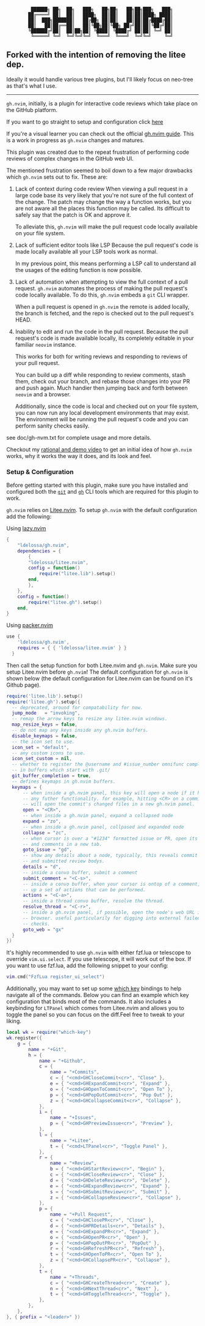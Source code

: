              ██████╗ ██╗  ██╗   ███╗   ██╗██╗   ██╗██╗███╗   ███╗
            ██╔════╝ ██║  ██║   ████╗  ██║██║   ██║██║████╗ ████║
            ██║  ███╗███████║   ██╔██╗ ██║██║   ██║██║██╔████╔██║
            ██║   ██║██╔══██║   ██║╚██╗██║╚██╗ ██╔╝██║██║╚██╔╝██║
            ╚██████╔╝██║  ██║██╗██║ ╚████║ ╚████╔╝ ██║██║ ╚═╝ ██║
             ╚═════╝ ╚═╝  ╚═╝╚═╝╚═╝  ╚═══╝  ╚═══╝  ╚═╝╚═╝     ╚═╝

## Forked with the intention of removing the litee dep. 

Ideally it would handle various tree plugins, but I'll likely focus on neo-tree as that's what I use.

---

`gh.nvim`, initially, is a plugin for interactive code reviews which take place
on the GitHub platform.

If you want to go straight to setup and configuration click [here](#setup--configuration)

If you're a visual learner you can check out the official [gh.nvim guide](https://who.ldelossa.is/posts/gh-nvim/). 
This is a work in progress as ``gh.nvim`` changes and matures.

This plugin was created due to the repeat frustration of performing code reviews
of complex changes in the GitHub web UI.

The mentioned frustration seemed to boil down to a few major drawbacks which `gh.nvim`
sets out to fix. These are:

1) Lack of context during code review
    When viewing a pull request in a large code base its very likely that you're
    not sure of the full context of the change. The patch may change the way a
    function works, but you are not aware all the places this function may be
    called. Its difficult to safely say that the patch is OK and approve it.

    To alleviate this, `gh.nvim` will make the pull request code locally available
    on your file system.

2) Lack of sufficient editor tools like LSP
    Because the pull request's code is made locally available all your LSP tools
    work as normal.

    In my previous point, this means performing a LSP call to understand all the
    usages of the editing function is now possible.

3) Lack of automation when attempting to view the full context of a pull request.
    `gh.nvim` automates the process of making the pull request's code locally available.
    To do this, `gh.nvim` embeds a `git` CLI wrapper.

    When a pull request is opened in `gh.nvim` the remote is added locally, the
    branch is fetched, and the repo is checked out to the pull request's HEAD.

4) Inability to edit and run the code in the pull request.
    Because the pull request's code is made available locally, its completely
    editable in your familiar `neovim` instance.

    This works for both for writing reviews and responding to reviews of your
    pull request.

    You can build up a diff while responding to review comments, stash them,
    check out your branch, and rebase those changes into your PR and push again.
    Much handier then jumping back and forth between `neovim` and a browser.

    Additionally, since the code is local and checked out on your file system,
    you can now run any local development environments that may exist. The
    environment will be running the pull request's code and you can perform sanity
    checks easily.

see doc/gh-nvm.txt for complete usage and more details.

Checkout my [rational and demo video](https://youtu.be/hhrWwYfMK1I) to get an initial idea
of how `gh.nvim` works, why it works the way it does, and its look and feel.

### Setup & Configuration

Before getting started with this plugin, make sure you have installed and configured both
the [`git`](https://git-scm.com/) and [`gh`](https://github.com/cli/cli) CLI tools which
are required for this plugin to work.


`gh.nvim` relies on [Litee.nvim](https://github.com/ldelossa/litee.nvim). To setup `gh.nvim`
with the default configuration add the following:

Using [lazy.nvim](https://github.com/folke/lazy.nvim)

```lua
{
    "ldelossa/gh.nvim",
    dependencies = {
        {
        "ldelossa/litee.nvim",
        config = function()
            require("litee.lib").setup()
        end,
        },
    },
    config = function()
        require("litee.gh").setup()
    end,
}

```

Using [packer.nvim](https://github.com/wbthomason/packer.nvim)

```lua
use {
    'ldelossa/gh.nvim',
    requires = { { 'ldelossa/litee.nvim' } }
  }
```

Then call the setup function for both Litee.nvim and `gh.nvim`. Make sure you setup
Litee.nvim before `gh.nvim`! The default configuration for `gh.nvim` is shown below (the
default configuration for Litee.nvim can be found on it's Github page).

```lua
require('litee.lib').setup()
require('litee.gh').setup({
  -- deprecated, around for compatability for now.
  jump_mode   = "invoking",
  -- remap the arrow keys to resize any litee.nvim windows.
  map_resize_keys = false,
  -- do not map any keys inside any gh.nvim buffers.
  disable_keymaps = false,
  -- the icon set to use.
  icon_set = "default",
  -- any custom icons to use.
  icon_set_custom = nil,
  -- whether to register the @username and #issue_number omnifunc completion
  -- in buffers which start with .git/
  git_buffer_completion = true,
  -- defines keymaps in gh.nvim buffers.
  keymaps = {
      -- when inside a gh.nvim panel, this key will open a node if it has
      -- any futher functionality. for example, hitting <CR> on a commit node
      -- will open the commit's changed files in a new gh.nvim panel.
      open = "<CR>",
      -- when inside a gh.nvim panel, expand a collapsed node
      expand = "zo",
      -- when inside a gh.nvim panel, collpased and expanded node
      collapse = "zc",
      -- when cursor is over a "#1234" formatted issue or PR, open its details
      -- and comments in a new tab.
      goto_issue = "gd",
      -- show any details about a node, typically, this reveals commit messages
      -- and submitted review bodys.
      details = "d",
      -- inside a convo buffer, submit a comment
      submit_comment = "<C-s>",
      -- inside a convo buffer, when your cursor is ontop of a comment, open
      -- up a set of actions that can be performed.
      actions = "<C-a>",
      -- inside a thread convo buffer, resolve the thread.
      resolve_thread = "<C-r>",
      -- inside a gh.nvim panel, if possible, open the node's web URL in your
      -- browser. useful particularily for digging into external failed CI
      -- checks.
      goto_web = "gx"
  }
})
```

It's highly recommended to use `gh.nvim` with either fzf.lua or telescope to override
`vim.ui.select`. If you use telescope, it will work out of the box. If you want to use
fzf.lua, add the following snippet to your config:

```lua
vim.cmd("FzfLua register_ui_select")
```

Additionally, you may want to set up some [which
key](https://github.com/folke/which-key.nvim) bindings to help navigate all of the
commands. Below you can find an example which key configuration that binds most of the
commands. It also includes a keybinding for `LTPanel` which comes from Litee.nvim and
allows you to toggle the panel so you can focus on the diff.Feel free to tweak to your
liking.

```lua
local wk = require("which-key")
wk.register({
    g = {
        name = "+Git",
        h = {
            name = "+Github",
            c = {
                name = "+Commits",
                c = { "<cmd>GHCloseCommit<cr>", "Close" },
                e = { "<cmd>GHExpandCommit<cr>", "Expand" },
                o = { "<cmd>GHOpenToCommit<cr>", "Open To" },
                p = { "<cmd>GHPopOutCommit<cr>", "Pop Out" },
                z = { "<cmd>GHCollapseCommit<cr>", "Collapse" },
            },
            i = {
                name = "+Issues",
                p = { "<cmd>GHPreviewIssue<cr>", "Preview" },
            },
            l = {
                name = "+Litee",
                t = { "<cmd>LTPanel<cr>", "Toggle Panel" },
            },
            r = {
                name = "+Review",
                b = { "<cmd>GHStartReview<cr>", "Begin" },
                c = { "<cmd>GHCloseReview<cr>", "Close" },
                d = { "<cmd>GHDeleteReview<cr>", "Delete" },
                e = { "<cmd>GHExpandReview<cr>", "Expand" },
                s = { "<cmd>GHSubmitReview<cr>", "Submit" },
                z = { "<cmd>GHCollapseReview<cr>", "Collapse" },
            },
            p = {
                name = "+Pull Request",
                c = { "<cmd>GHClosePR<cr>", "Close" },
                d = { "<cmd>GHPRDetails<cr>", "Details" },
                e = { "<cmd>GHExpandPR<cr>", "Expand" },
                o = { "<cmd>GHOpenPR<cr>", "Open" },
                p = { "<cmd>GHPopOutPR<cr>", "PopOut" },
                r = { "<cmd>GHRefreshPR<cr>", "Refresh" },
                t = { "<cmd>GHOpenToPR<cr>", "Open To" },
                z = { "<cmd>GHCollapsePR<cr>", "Collapse" },
            },
            t = {
                name = "+Threads",
                c = { "<cmd>GHCreateThread<cr>", "Create" },
                n = { "<cmd>GHNextThread<cr>", "Next" },
                t = { "<cmd>GHToggleThread<cr>", "Toggle" },
            },
        },
    },
}, { prefix = "<leader>" })
```
